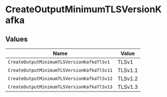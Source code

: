 # CreateOutputMinimumTLSVersionKafka


## Values

| Name                                       | Value                                      |
| ------------------------------------------ | ------------------------------------------ |
| `CreateOutputMinimumTLSVersionKafkaTlSv1`  | TLSv1                                      |
| `CreateOutputMinimumTLSVersionKafkaTlSv11` | TLSv1.1                                    |
| `CreateOutputMinimumTLSVersionKafkaTlSv12` | TLSv1.2                                    |
| `CreateOutputMinimumTLSVersionKafkaTlSv13` | TLSv1.3                                    |